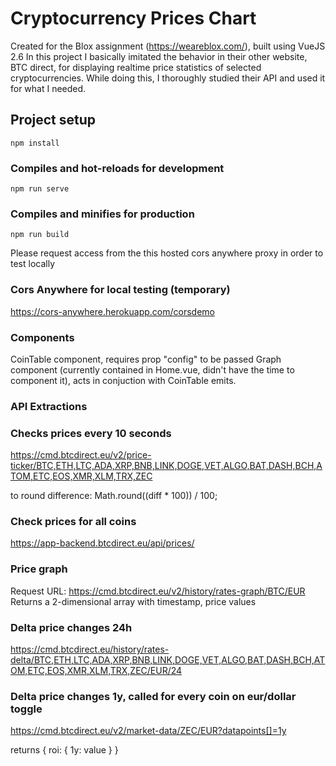 # Cryptocurrency Prices Chart
Created for the Blox assignment (https://weareblox.com/), built using VueJS 2.6
In this project I basically imitated the behavior in their other website, BTC direct,
for displaying realtime price statistics of selected cryptocurrencies.
While doing this, I thoroughly studied their API and used it for what I needed.

## Project setup
```
npm install
```

### Compiles and hot-reloads for development
```
npm run serve
```

### Compiles and minifies for production
```
npm run build
```

Please request access from the this hosted cors anywhere proxy in order to test locally

### Cors Anywhere for local testing (temporary)
https://cors-anywhere.herokuapp.com/corsdemo

### Components

CoinTable component, requires prop "config" to be passed
Graph component (currently contained in Home.vue, didn't have the time to component it),
acts in conjuction with CoinTable emits.

### API Extractions

### Checks prices every 10 seconds
https://cmd.btcdirect.eu/v2/price-ticker/BTC,ETH,LTC,ADA,XRP,BNB,LINK,DOGE,VET,ALGO,BAT,DASH,BCH,ATOM,ETC,EOS,XMR,XLM,TRX,ZEC

to round difference:
Math.round((diff * 100)) / 100;

### Check prices for all coins
https://app-backend.btcdirect.eu/api/prices/

### Price graph
Request URL: https://cmd.btcdirect.eu/v2/history/rates-graph/BTC/EUR
Returns a 2-dimensional array with timestamp, price values

### Delta price changes 24h
https://cmd.btcdirect.eu/history/rates-delta/BTC,ETH,LTC,ADA,XRP,BNB,LINK,DOGE,VET,ALGO,BAT,DASH,BCH,ATOM,ETC,EOS,XMR,XLM,TRX,ZEC/EUR/24

### Delta price changes 1y, called for every coin on eur/dollar toggle
https://cmd.btcdirect.eu/v2/market-data/ZEC/EUR?datapoints[]=1y

returns { roi: { 1y: value } }
